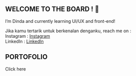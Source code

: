 ## WELCOME TO THE BOARD ! 👋

I’m Dinda and currently learning UI/UX and front-end! <br>

Jika kamu tertarik untuk berkenalan denganku, reach me on : <br>
Instagram : [Instagram](instagram.com/dindaapoetrii<span>) <br>
LinkedIn : [LinkedIn](linkedin.com/in/dindapoetri)
## PORTOFOLIO ##
Click here
